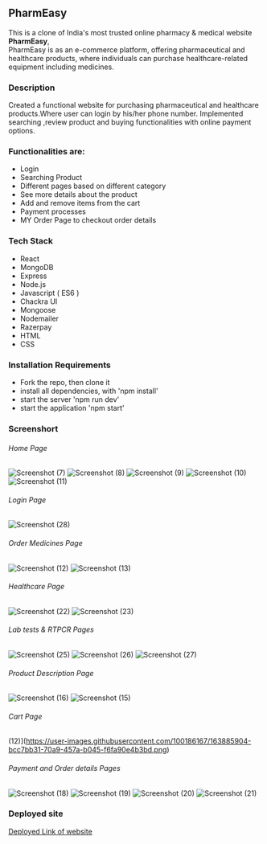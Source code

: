 
 ## PharmEasy
 
This is a clone of India's most trusted online pharmacy & medical website **PharmEasy**,  
PharmEasy is as an e-commerce platform, offering pharmaceutical and healthcare products,
where individuals can purchase healthcare-related equipment including medicines. 

### Description

Created a functional website for purchasing pharmaceutical and healthcare products.Where user 
can login by his/her phone number.
Implemented searching ,review product and buying functionalities with online payment options.

### Functionalities are:

* Login
* Searching Product
* Different pages based on different category
* See more details about the product
* Add and remove items from the cart
* Payment processes
* MY Order Page to checkout order details

### Tech Stack

* React
* MongoDB
* Express
* Node.js
* Javascript ( ES6 )
* Chackra UI
* Mongoose
* Nodemailer
* Razerpay
* HTML
* CSS


### Installation Requirements

* Fork the repo, then clone it
* install all dependencies, with 'npm install'
* start the server 'npm run dev'
* start the application 'npm start'


### Screenshort

###### Home Page
![Screenshot (7)](https://user-images.githubusercontent.com/100186167/180634476-9259d2c9-1c3f-40eb-9376-3b6b3723d78b.png)
![Screenshot (8)](https://user-images.githubusercontent.com/100186167/180634486-39efbbe5-5178-480b-9bfb-20b53787155b.png)
![Screenshot (9)](https://user-images.githubusercontent.com/100186167/180634494-2c73cc31-a8ee-4bc3-a3b0-63d39896cef2.png)
![Screenshot (10)](https://user-images.githubusercontent.com/100186167/180634499-431bed32-268c-4668-81c1-6d2201147471.png)
![Screenshot (11)](https://user-images.githubusercontent.com/100186167/180634502-bf57722a-d322-48a3-98cb-7744b6b4d662.png)

###### Login Page
![Screenshot (28)](https://user-images.githubusercontent.com/100186167/180634518-0ffe6f1a-5f88-483b-ba65-f8ecbadb6ee3.png)

###### Order Medicines Page
![Screenshot (12)](https://user-images.githubusercontent.com/100186167/180634557-5162d35e-565d-43fd-adb9-e7dfa8faf766.png)
![Screenshot (13)](https://user-images.githubusercontent.com/100186167/180634558-729ef21a-c982-407e-99ac-318c06978e98.png)

###### Healthcare Page
![Screenshot (22)](https://user-images.githubusercontent.com/100186167/180634574-1f7dd125-5c4e-440e-bed4-06db44065039.png)
![Screenshot (23)](https://user-images.githubusercontent.com/100186167/180634580-68835d46-5e6c-40fc-840e-39dc90f22553.png)

###### Lab tests & RTPCR Pages
![Screenshot (25)](https://user-images.githubusercontent.com/100186167/180634606-ab26d00d-f16b-466a-b7b8-5aafa116a38c.png)
![Screenshot (26)](https://user-images.githubusercontent.com/100186167/180634608-991a2baa-bf1b-41ab-b646-a9db02850bbd.png)
![Screenshot (27)](https://user-images.githubusercontent.com/100186167/180634611-d01fcf92-ba36-444e-812b-eac052ed6575.png)


###### Product Description Page
![Screenshot (16)](https://user-images.githubusercontent.com/100186167/180634642-aaa13fd7-30b6-4adf-859b-8ef037262ef6.png)
![Screenshot (15)](https://user-images.githubusercontent.com/100186167/180634651-a5b4f82d-8c29-46d8-a07a-88a8a51c1ee4.png)


###### Cart Page
 (12)](https://user-images.githubusercontent.com/100186167/163885904-bcc7bb31-70a9-457a-b045-f6fa90e4b3bd.png)

###### Payment and Order details Pages
![Screenshot (18)](https://user-images.githubusercontent.com/100186167/180634687-61add5e7-5096-48dd-8748-6249ebfda408.png)
![Screenshot (19)](https://user-images.githubusercontent.com/100186167/180634690-73e14f4a-c319-4660-b63f-9653b5694068.png)
![Screenshot (20)](https://user-images.githubusercontent.com/100186167/180634696-4d2f2388-cc35-4ac6-b46d-8c40bec7675f.png)
![Screenshot (21)](https://user-images.githubusercontent.com/100186167/180634712-3e36c074-4e10-40ca-93f2-842ffddfd780.png)


### Deployed site

[Deployed Link of website](https://pharmeasylion.vercel.app/)
